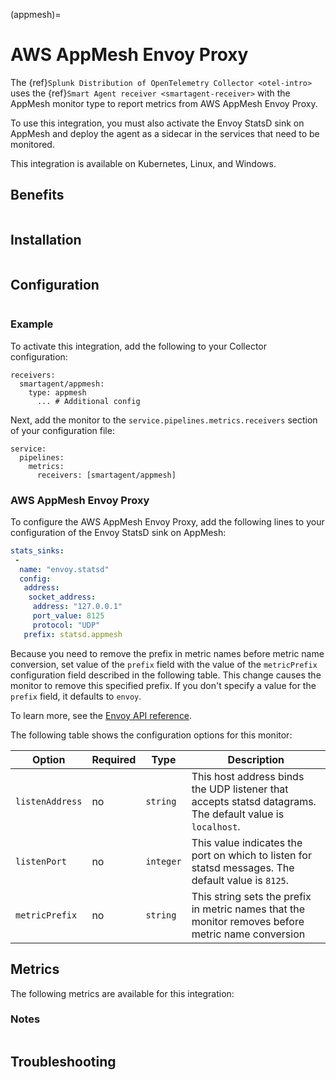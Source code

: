 
(appmesh)=

# AWS AppMesh Envoy Proxy

<meta name="description" content="Use this Splunk Observability Cloud integration for the AWS AppMesh Envoy Proxy monitor. See benefits, install, configuration, and metrics">

The {ref}`Splunk Distribution of OpenTelemetry Collector <otel-intro>` uses the {ref}`Smart Agent receiver <smartagent-receiver>` with the AppMesh monitor type to report metrics from AWS AppMesh Envoy Proxy.

To use this integration, you must also activate the Envoy StatsD sink on AppMesh and deploy the agent as a sidecar in the services that need to be monitored.

This integration is available on Kubernetes, Linux, and Windows. 

## Benefits

```{include} /_includes/benefits.md
```

## Installation

```{include} /_includes/collector-installation.md
```

## Configuration

```{include} /_includes/configuration.md
```

### Example

To activate this integration, add the following to your Collector configuration:

```
receivers:
  smartagent/appmesh:
    type: appmesh
      ... # Additional config
```

Next, add the monitor to the `service.pipelines.metrics.receivers` section of your configuration file:

```
service:
  pipelines:
    metrics:
      receivers: [smartagent/appmesh]
```

### AWS AppMesh Envoy Proxy

To configure the AWS AppMesh Envoy Proxy, add the following lines to your configuration of the Envoy StatsD sink on AppMesh:

```yaml
stats_sinks:
 -
  name: "envoy.statsd"
  config:
   address:
    socket_address:
     address: "127.0.0.1"
     port_value: 8125
     protocol: "UDP"
   prefix: statsd.appmesh
```

Because you need to remove the prefix in metric names before metric name conversion, set value of the `prefix` field
with the value of the `metricPrefix` configuration field described in the following table. This change 
causes the monitor to remove this specified prefix. If you don't specify a value for the `prefix` field, it
defaults to `envoy`.

To learn more, see the [Envoy API reference](https://www.envoyproxy.io/docs/envoy/latest/api-v2/config/metrics/v2/stats.proto#envoy-api-msg-config-metrics-v2-statsdsink).

The following table shows the configuration options for this monitor:

| Option          | Required | Type      | Description                                                                                               |
|-----------------|----------|-----------|-----------------------------------------------------------------------------------------------------------|
| `listenAddress` | no       | `string`  | This host address binds the UDP listener that accepts statsd datagrams. The default value is `localhost`. |
| `listenPort`    | no       | `integer` | This value indicates the port on which to listen for statsd messages. The default value is `8125`.        |
| `metricPrefix`  | no       | `string`  | This string sets the prefix in metric names that the monitor removes before metric name conversion        |

## Metrics

The following metrics are available for this integration:

<div class="metrics-yaml" url="https://raw.githubusercontent.com/signalfx/splunk-otel-collector/main/internal/signalfx-agent/pkg/monitors/appmesh/metadata.yaml"></div>

### Notes

```{include} /_includes/metric-defs.md
```

## Troubleshooting

```{include} /_includes/troubleshooting.md
```
